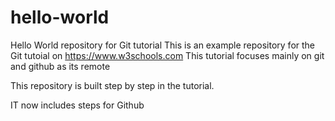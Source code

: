 # hello-world
Hello World repository for Git tutorial
This is an example repository for the Git tutoial on https://www.w3schools.com
This tutorial focuses mainly on git and github as its remote

This repository is built step by step in the tutorial. 

IT now includes steps for Github
